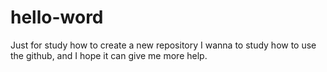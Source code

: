 # hello-word
Just for study how to create a new repository
I wanna to study how to use the github, and I hope it can give me more help.
